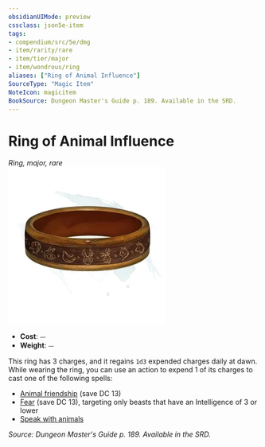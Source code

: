 ```yaml
---
obsidianUIMode: preview
cssclass: json5e-item
tags:
- compendium/src/5e/dmg
- item/rarity/rare
- item/tier/major
- item/wondrous/ring
aliases: ["Ring of Animal Influence"]
SourceType: "Magic Item"
NoteIcon: magicitem
BookSource: Dungeon Master's Guide p. 189. Available in the SRD.
---
```

# Ring of Animal Influence
*Ring, major, rare*  
![](https://raw.githubusercontent.com/5etools-mirror-2/5etools-img/main/items/DMG/Ring%20of%20Animal%20Influence.webp#right)  

- **Cost**: ⏤
- **Weight**: ⏤

This ring has 3 charges, and it regains `1d3` expended charges daily at dawn. While wearing the ring, you can use an action to expend 1 of its charges to cast one of the following spells:

- [Animal friendship](/2-Mechanics/CLI/spells/animal-friendship.md) (save DC 13)  
- [Fear](/2-Mechanics/CLI/spells/fear.md) (save DC 13), targeting only beasts that have an Intelligence of 3 or lower  
- [Speak with animals](/2-Mechanics/CLI/spells/speak-with-animals.md)  

*Source: Dungeon Master's Guide p. 189. Available in the SRD.*